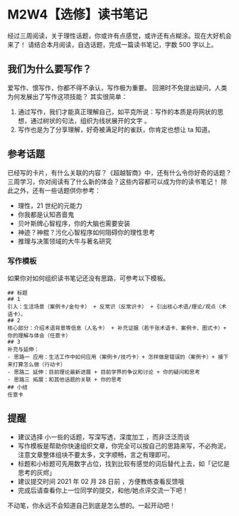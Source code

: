 # M2W4【选修】读书笔记

经过三周阅读，关于理性话题，你或许有点感觉，或许还有点糊涂。现在大好机会来了！
请结合本月阅读，自选话题，完成一篇读书笔记，字数 500 字以上。

## 我们为什么要写作？

爱写作、恨写作，你都不得不承认，写作极为重要。
回溯时不免提出疑问，人类为何发展出了写作这项技能？
其实很简单：

1. 通过写作，我们才能真正理解自己，如平克所说：写作的本质是将网状的思想，通过树状的句法，组织为线状展开的文字 。 
2. 写作也是为了分享理解，好奇被满足时的雀跃，你肯定也想让 ta 知道。

## 参考话题

已经写的卡片，有什么关联的内容？《超越智商》中，还有什么令你好奇的话题？三周学习，你对阅读有了什么新的体会？这些内容都可以成为你的读书笔记！
除此之外，还有一些话题供你参考：

- 理性，21 世纪的元能力
- 你我都是认知吝啬鬼
- 贝叶斯牌心智程序，你的大脑也需要安装
- 神迹？神棍？污化心智程序如何阻碍你的理性思考
- 推理与决策领域的大牛与著名研究

### 写作模板

如果你对如何组织读书笔记还没有思路，可参考以下模板。
```
## 标题
## 1
引入：生活场景（案例卡/金句卡） + 反常识（反常识卡） + 引出核心术语/理论/观点（术语卡）。
## 2
核心部分：介绍术语背景等信息（人名卡） + 补充证据（若干张术语卡、案例卡、图式卡）+ 你的理解与体会（任意卡）
## 3
补充与延伸：
- 思路一 应用：生活工作中如何应用（案例卡/技巧卡）+ 怎样做是错误的（案例卡）+ 接下来打算怎么做（行动卡）
- 思路二 延伸：目前理论最新进展 + 目前学界的争议和讨论 + 你的疑问和思考
- 思路三 拓展：和其他话题的关联 + 你的思考 
## 小结
任意卡
```

## 提醒

- 建议选择 小一些的话题，写深写透，深度加工 ，而非泛泛而谈
- 写作模板是帮助你快速组织文章，你完全可以按自己的思路来写，不必拘泥，注意文章整体组块不要太多，文字顺畅，言之有理即可。
- 标题和小标题可先用数字占位，找到比较有感觉的词后替代上去，如「记忆是思考的灰烬」
- 建议提交时间  2021 年 02 月 28 日前 ，方便教练查看反馈哦
- 完成后请查看你上一位同学的提交，和他/她点评交流一下吧！

不动笔，你永远不会知道自己到底是怎么想的。一起开动吧！
